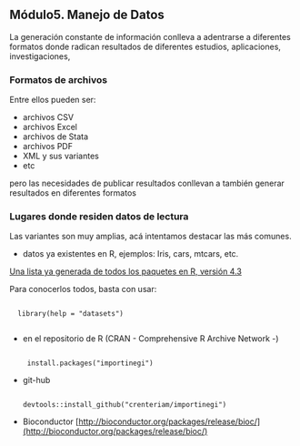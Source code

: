 
## Módulo5. Manejo de Datos

La generación constante de información conlleva a adentrarse a diferentes formatos donde radican resultados de diferentes estudios, aplicaciones, investigaciones, 

### Formatos de archivos

Entre ellos pueden ser:

- archivos CSV
- archivos Excel
- archivos de Stata
- archivos PDF
- XML y sus variantes
- etc

pero las necesidades de publicar resultados conllevan a también generar resultados en diferentes formatos

### Lugares donde residen datos de lectura

  Las variantes son muy amplias, acá intentamos destacar las más comunes.
  
  - datos ya existentes en R, ejemplos: Iris, cars, mtcars, etc.

  [Una lista ya generada de todos los paquetes en R, versión 4.3 ](https://stat.ethz.ch/R-manual/R-devel/library/datasets/html/00Index.html)

  Para conocerlos todos, basta con usar:
  <pre><code>
  library(help = "datasets")
  </code></pre>
  
 - en el repositorio de R (CRAN - Comprehensive R Archive Network -)
   <pre><code>
    install.packages("importinegi")
   </code></pre>
  
 - git-hub
   <pre><code>
   devtools::install_github("crenteriam/importinegi")
   </code></pre>
 
 - Bioconductor
  [http://bioconductor.org/packages/release/bioc/](http://bioconductor.org/packages/release/bioc/)
 
 
